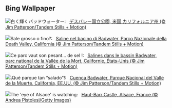 ## Bing Wallpaper
![](https://www.bing.com/th?id=OHR.DeathValleySalt_JA-JP5389792178_UHD.jpg&w=1000)白く輝くバッドウォーター:&nbsp;&ensp;[デスバレー国立公園, 米国 カリフォルニア州 (© Jim Patterson/Tandem Stills + Motion)](https://www.bing.com/th?id=OHR.DeathValleySalt_JA-JP5389792178_UHD.jpg)
<br><br/>
![](https://www.bing.com/th?id=OHR.DeathValleySalt_IT-IT9897014974_UHD.jpg&w=1000)Sale grosso o fino?:&nbsp;&ensp;[Saline nel bacino di Badwater, Parco Nazionale della Death Valley, California (© Jim Patterson/Tandem Stills + Motion)](https://www.bing.com/th?id=OHR.DeathValleySalt_IT-IT9897014974_UHD.jpg)
<br><br/>
![](https://www.bing.com/th?id=OHR.DeathValleySalt_FR-FR9000237467_UHD.jpg&w=1000)Ce parc vaut son pesant… de sel !:&nbsp;&ensp;[Salines dans le bassin Badwater, parc national de la Vallée de la Mort, Californie, États-Unis (© Jim Patterson/Tandem Stills + Motion)](https://www.bing.com/th?id=OHR.DeathValleySalt_FR-FR9000237467_UHD.jpg)
<br><br/>
![](https://www.bing.com/th?id=OHR.DeathValleySalt_ES-ES2481603921_UHD.jpg&w=1000)¡Qué parque tan “salado”!:&nbsp;&ensp;[Cuenca Badwater, Parque Nacional del Valle de la Muerte, California, EE.UU. (© Jim Patterson/Tandem Stills + Motion)](https://www.bing.com/th?id=OHR.DeathValleySalt_ES-ES2481603921_UHD.jpg)
<br><br/>
![](https://www.bing.com/th?id=OHR.HautBarr_EN-GB4990917809_UHD.jpg&w=1000)The 'eye of Alsace' is watching:&nbsp;&ensp;[Haut-Barr Castle, Alsace, France (© Andrea Pistolesi/Getty Images)](https://www.bing.com/th?id=OHR.HautBarr_EN-GB4990917809_UHD.jpg)
<br><br/>
